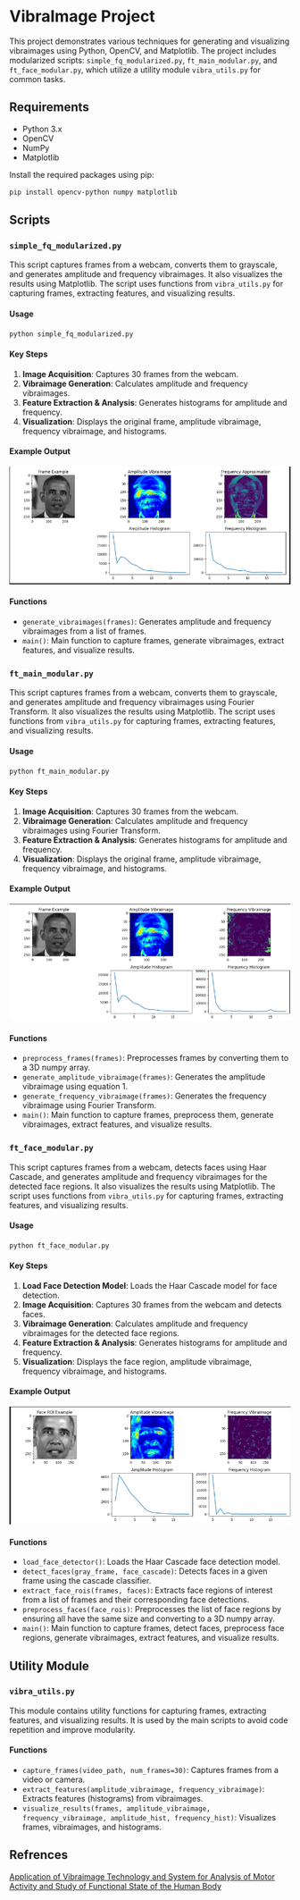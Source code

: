 
# VibraImage Project

This project demonstrates various techniques for generating and visualizing vibraimages using Python, OpenCV, and Matplotlib. The project includes modularized scripts: `simple_fq_modularized.py`, `ft_main_modular.py`, and `ft_face_modular.py`, which utilize a utility module `vibra_utils.py` for common tasks.

## Requirements

- Python 3.x
- OpenCV
- NumPy
- Matplotlib

Install the required packages using pip:

```sh
pip install opencv-python numpy matplotlib
```

## Scripts

### `simple_fq_modularized.py`

This script captures frames from a webcam, converts them to grayscale, and generates amplitude and frequency vibraimages. It also visualizes the results using Matplotlib. The script uses functions from `vibra_utils.py` for capturing frames, extracting features, and visualizing results.

#### Usage

```sh
python simple_fq_modularized.py
```

#### Key Steps

1. **Image Acquisition**: Captures 30 frames from the webcam.
2. **Vibraimage Generation**: Calculates amplitude and frequency vibraimages.
3. **Feature Extraction & Analysis**: Generates histograms for amplitude and frequency.
4. **Visualization**: Displays the original frame, amplitude vibraimage, frequency vibraimage, and histograms.

#### Example Output

![simple_fq_modularized.py Output](Images/simple_fq.png)

#### Functions

- `generate_vibraimages(frames)`: Generates amplitude and frequency vibraimages from a list of frames.
- `main()`: Main function to capture frames, generate vibraimages, extract features, and visualize results.

### `ft_main_modular.py`

This script captures frames from a webcam, converts them to grayscale, and generates amplitude and frequency vibraimages using Fourier Transform. It also visualizes the results using Matplotlib. The script uses functions from `vibra_utils.py` for capturing frames, extracting features, and visualizing results.

#### Usage

```sh
python ft_main_modular.py
```

#### Key Steps

1. **Image Acquisition**: Captures 30 frames from the webcam.
2. **Vibraimage Generation**: Calculates amplitude and frequency vibraimages using Fourier Transform.
3. **Feature Extraction & Analysis**: Generates histograms for amplitude and frequency.
4. **Visualization**: Displays the original frame, amplitude vibraimage, frequency vibraimage, and histograms.

#### Example Output

![ft_main_modular.py Output](Images/ft_main_output.png)

#### Functions

- `preprocess_frames(frames)`: Preprocesses frames by converting them to a 3D numpy array.
- `generate_amplitude_vibraimage(frames)`: Generates the amplitude vibraimage using equation 1.
- `generate_frequency_vibraimage(frames)`: Generates the frequency vibraimage using Fourier Transform.
- `main()`: Main function to capture frames, preprocess them, generate vibraimages, extract features, and visualize results.

### `ft_face_modular.py`

This script captures frames from a webcam, detects faces using Haar Cascade, and generates amplitude and frequency vibraimages for the detected face regions. It also visualizes the results using Matplotlib. The script uses functions from `vibra_utils.py` for capturing frames, extracting features, and visualizing results.

#### Usage

```sh
python ft_face_modular.py
```

#### Key Steps

1. **Load Face Detection Model**: Loads the Haar Cascade model for face detection.
2. **Image Acquisition**: Captures 30 frames from the webcam and detects faces.
3. **Vibraimage Generation**: Calculates amplitude and frequency vibraimages for the detected face regions.
4. **Feature Extraction & Analysis**: Generates histograms for amplitude and frequency.
5. **Visualization**: Displays the face region, amplitude vibraimage, frequency vibraimage, and histograms.

#### Example Output

![ft_face_modular.py Output](Images/ft_face.png)

#### Functions

- `load_face_detector()`: Loads the Haar Cascade face detection model.
- `detect_faces(gray_frame, face_cascade)`: Detects faces in a given frame using the cascade classifier.
- `extract_face_rois(frames, faces)`: Extracts face regions of interest from a list of frames and their corresponding face detections.
- `preprocess_faces(face_rois)`: Preprocesses the list of face regions by ensuring all have the same size and converting to a 3D numpy array.
- `main()`: Main function to capture frames, detect faces, preprocess face regions, generate vibraimages, extract features, and visualize results.

## Utility Module

### `vibra_utils.py`

This module contains utility functions for capturing frames, extracting features, and visualizing results. It is used by the main scripts to avoid code repetition and improve modularity.

#### Functions

- `capture_frames(video_path, num_frames=30)`: Captures frames from a video or camera.
- `extract_features(amplitude_vibraimage, frequency_vibraimage)`: Extracts features (histograms) from vibraimages.
- `visualize_results(frames, amplitude_vibraimage, frequency_vibraimage, amplitude_hist, frequency_hist)`: Visualizes frames, vibraimages, and histograms.


## Refrences
[Application of Vibraimage Technology and System for Analysis of Motor Activity and Study of Functional State of the Human Body](https://www.researchgate.net/publication/225137210_Application_of_vibraimage_technology_and_system_for_analysis_of_motor_activity_and_study_of_functional_state_of_the_human_body)

